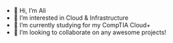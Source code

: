 - 👋 Hi, I’m Ali
- 👀 I’m interested in Cloud & Infrastructure 
- 🌱 I’m currently studying for my CompTIA Cloud+
- 💞️ I’m looking to collaborate on any awesome projects!

